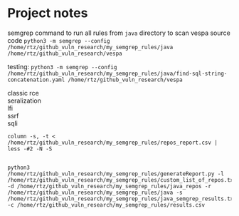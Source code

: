 # Project notes
semgrep command to run all rules from `java` directory to scan vespa source code
`python3 -m semgrep --config /home/rtz/github_vuln_research/my_semgrep_rules/java /home/rtz/github_vuln_research/vespa`


testing:
`python3 -m semgrep --config /home/rtz/github_vuln_research/my_semgrep_rules/java/find-sql-string-concatenation.yaml /home/rtz/github_vuln_research/vespa`


classic rce \
seralization \
lfi \
ssrf \
sqli

```
column -s, -t < /home/rtz/github_vuln_research/my_semgrep_rules/repos_report.csv | less -#2 -N -S 


python3 /home/rtz/github_vuln_research/my_semgrep_rules/generateReport.py -l /home/rtz/github_vuln_research/my_semgrep_rules/custom_list_of_repos.txt -d /home/rtz/github_vuln_research/my_semgrep_rules/java_repos -r /home/rtz/github_vuln_research/my_semgrep_rules/java -s /home/rtz/github_vuln_research/my_semgrep_rules/java_semgrep_results.txt -c /home/rtz/github_vuln_research/my_semgrep_rules/results.csv
```